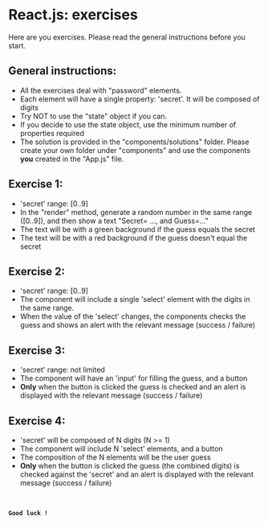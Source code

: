 # React.js: exercises
Here are you exercises. Please read the general instructions before you start.

## General instructions:
- All the exercises deal with "password" elements.
- Each element will have a single property: 'secret'. It will be composed of digits
- Try NOT to use the "state" object if you can.
- If you decide to use the state object, use the minimum number of properties required
- The solution is provided in the "components/solutions" folder. Please create your own folder under "components" and use the components **you** created in the "App.js" file.

## Exercise 1:
- 'secret' range: [0..9]
- In the "render" method, generate a random number in the same range ([0..9]), and then show a text "Secret= ..., and Guess=..."
- The text will be with a green background if the guess equals the secret
- The text will be with a red background if the guess doesn't equal the secret

## Exercise 2:
- 'secret' range: [0..9]
- The component will include a single 'select' element with the digits in the same range.
- When the value of the 'select' changes, the components checks the guess and shows an alert with the relevant message (success / failure)

## Exercise 3:
- 'secret' range: not limited
- The component will have an 'input' for filling the guess, and a button
- **Only** when the button is clicked the guess is checked and an alert is displayed with the relevant message (success / failure)

## Exercise 4:
- 'secret' will be composed of N digits (N >= 1)
- The component will include N 'select' elements, and a button
- The composition of the N elements will be the user guess
- **Only** when the button is clicked the guess (the combined digits) is checked against the 'secret' and an alert is displayed with the relevant message (success / failure)
<br />

<b>`Good luck !`</b>
